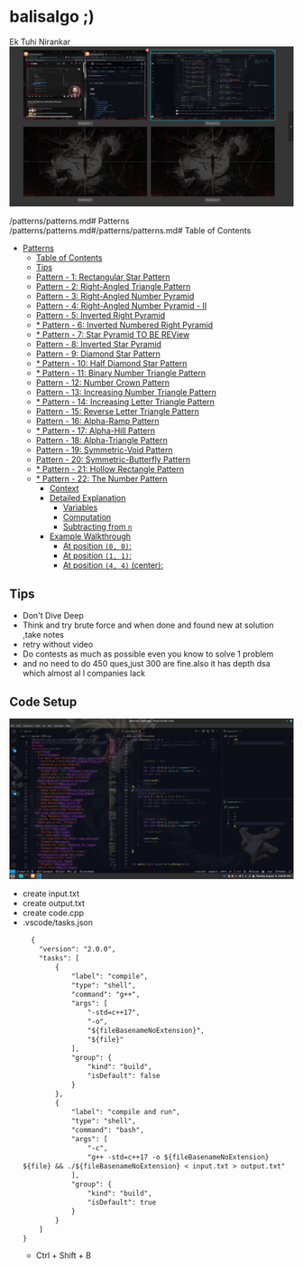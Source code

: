 # balisalgo ;)
Ek Tuhi Nirankar
![alt text](image-1.png)

/patterns/patterns.md# Patterns
/patterns/patterns.md#/patterns/patterns.md# Table of Contents
- [Patterns](/patterns/patterns.md#patterns)
  - [Table of Contents](/patterns/patterns.md#table-of-contents)
  - [Tips](/patterns/patterns.md#tips)
  - [Pattern - 1: Rectangular Star Pattern](/patterns/patterns.md#pattern---1-rectangular-star-pattern)
  - [Pattern - 2: Right-Angled Triangle Pattern](/patterns/patterns.md#pattern---2-right-angled-triangle-pattern)
  - [Pattern - 3: Right-Angled Number Pyramid](/patterns/patterns.md#pattern---3-right-angled-number-pyramid)
  - [Pattern - 4: Right-Angled Number Pyramid - II](/patterns/patterns.md#pattern---4-right-angled-number-pyramid---ii)
  - [Pattern - 5: Inverted Right Pyramid](/patterns/patterns.md#pattern---5-inverted-right-pyramid)
  - [\* Pattern - 6: Inverted Numbered Right Pyramid](/patterns/patterns.md#-pattern---6-inverted-numbered-right-pyramid)
  - [\* Pattern - 7: Star Pyramid TO BE REView](/patterns/patterns.md#-pattern---7-star-pyramid-to-be-review)
  - [Pattern - 8: Inverted Star Pyramid](/patterns/patterns.md#pattern---8-inverted-star-pyramid)
  - [Pattern - 9: Diamond Star Pattern](/patterns/patterns.md#pattern---9-diamond-star-pattern)
  - [\* Pattern - 10: Half Diamond Star Pattern](/patterns/patterns.md#-pattern---10-half-diamond-star-pattern)
  - [\* Pattern - 11: Binary Number Triangle Pattern](/patterns/patterns.md#-pattern---11-binary-number-triangle-pattern)
  - [Pattern - 12: Number Crown Pattern](/patterns/patterns.md#pattern---12-number-crown-pattern)
  - [Pattern - 13: Increasing Number Triangle Pattern](/patterns/patterns.md#pattern---13-increasing-number-triangle-pattern)
  - [\* Pattern - 14: Increasing Letter Triangle Pattern](/patterns/patterns.md#-pattern---14-increasing-letter-triangle-pattern)
  - [Pattern - 15: Reverse Letter Triangle Pattern](/patterns/patterns.md#pattern---15-reverse-letter-triangle-pattern)
  - [Pattern - 16: Alpha-Ramp Pattern](/patterns/patterns.md#pattern---16-alpha-ramp-pattern)
  - [\* Pattern - 17: Alpha-Hill Pattern](/patterns/patterns.md#-pattern---17-alpha-hill-pattern)
  - [Pattern - 18: Alpha-Triangle Pattern](/patterns/patterns.md#pattern---18-alpha-triangle-pattern)
  - [Pattern - 19: Symmetric-Void Pattern](/patterns/patterns.md#pattern---19-symmetric-void-pattern)
  - [Pattern - 20: Symmetric-Butterfly Pattern](/patterns/patterns.md#pattern---20-symmetric-butterfly-pattern)
  - [\* Pattern - 21: Hollow Rectangle Pattern](/patterns/patterns.md#-pattern---21-hollow-rectangle-pattern)
  - [\* Pattern - 22: The Number Pattern](/patterns/patterns.md#-pattern---22-the-number-pattern)
    - [Context](/patterns/patterns.md#context)
    - [Detailed Explanation](/patterns/patterns.md#detailed-explanation)
      - [Variables](/patterns/patterns.md#variables)
      - [Computation](/patterns/patterns.md#computation)
      - [Subtracting from `n`](/patterns/patterns.md#subtracting-from-n)
    - [Example Walkthrough](/patterns/patterns.md#example-walkthrough)
      - [At position `(0, 0)`:](/patterns/patterns.md#at-position-0-0)
      - [At position `(1, 1)`:](/patterns/patterns.md#at-position-1-1)
      - [At position `(4, 4)` (center):](/patterns/patterns.md#at-position-4-4-center)


## Tips
- Don't Dive Deep
- Think and try brute force and when done and found new at solution ,take notes
- retry without video
- Do contests as much as possible even you know to solve 1 problem
- and no need to do 450 ques,just 300 are fine.also it has depth dsa which almost al l companies lack

## Code Setup
![alt text](image.png)
- create input.txt
- create output.txt
- create code.cpp
- .vscode/tasks.json
  ```
    {
      "version": "2.0.0",
      "tasks": [
          {
              "label": "compile",
              "type": "shell",
              "command": "g++",
              "args": [
                  "-std=c++17",
                  "-o",
                  "${fileBasenameNoExtension}",
                  "${file}"
              ],
              "group": {
                  "kind": "build",
                  "isDefault": false
              }
          },
          {
              "label": "compile and run",
              "type": "shell",
              "command": "bash",
              "args": [
                  "-c",
                  "g++ -std=c++17 -o ${fileBasenameNoExtension} ${file} && ./${fileBasenameNoExtension} < input.txt > output.txt"
              ],
              "group": {
                  "kind": "build",
                  "isDefault": true
              }
          }
      ]
  }

  ```
  - Ctrl + Shift + B
